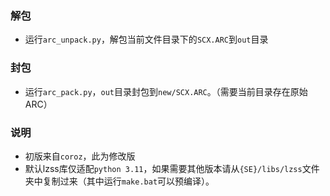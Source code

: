 ### 解包
* 运行`arc_unpack.py`，解包当前文件目录下的`SCX.ARC`到`out`目录

### 封包
* 运行`arc_pack.py`，`out`目录封包到`new/SCX.ARC`。（需要当前目录存在原始ARC）

### 说明
* 初版来自`coroz`，此为修改版
* 默认lzss库仅适配`python 3.11`，如果需要其他版本请从`{SE}/libs/lzss`文件夹中复制过来（其中运行`make.bat`可以预编译）。
